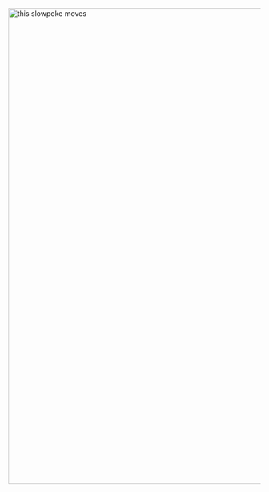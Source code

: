 <img src="https://i.pinimg.com/564x/cf/43/89/cf4389d27fa2ba55c9f25c5030c07c34.jpg" alt="this slowpoke moves"  width="950" />
<Hello, I'm Xcution3r

